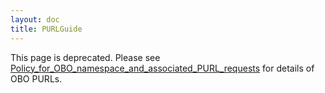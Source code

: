 ```yaml
---
layout: doc
title: PURLGuide
---
```


This page is deprecated. Please see [Policy_for_OBO_namespace_and_associated_PURL_requests](Policy_for_OBO_namespace_and_associated_PURL_requests) for details of OBO PURLs.

